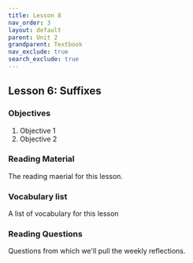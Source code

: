 ```yaml
---
title: Lesson 8
nav_order: 3
layout: default
parent: Unit 2
grandparent: Textbook
nav_exclude: true
search_exclude: true
---
```


## Lesson 6: Suffixes

### Objectives

1. Objective 1
2. Objective 2

### Reading Material

The reading maerial for this lesson.

### Vocabulary list

A list of vocabulary for this lesson

### Reading Questions

Questions from which we'll pull the weekly reflections.
